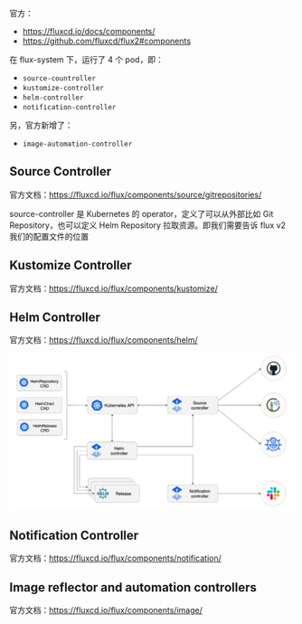 官方：

- <https://fluxcd.io/docs/components/>
- <https://github.com/fluxcd/flux2#components>

在 flux-system 下，运行了 4 个 pod，即：

- `source-countroller`
- `kustomize-controller`
- `helm-controller`
- `notification-controller`

另，官方新增了：

- `image-automation-controller`

## Source Controller

官方文档：<https://fluxcd.io/flux/components/source/gitrepositories/>

source-controller 是 Kubernetes 的 operator，定义了可以从外部比如 Git Repository，也可以定义 Helm Repository 拉取资源。即我们需要告诉 flux v2 我们的配置文件的位置

## Kustomize Controller

官方文档：<https://fluxcd.io/flux/components/kustomize/>

## Helm Controller

官方文档：<https://fluxcd.io/flux/components/helm/>

![Helm Controller Diagram](.assets/flux-controller%E7%AE%80%E4%BB%8B/helm-controller.png)

## Notification Controller

官方文档：<https://fluxcd.io/flux/components/notification/>

## Image reflector and automation controllers

官方文档：<https://fluxcd.io/flux/components/image/>